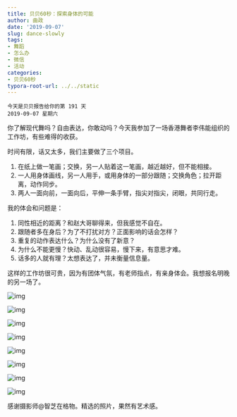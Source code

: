 ```yaml
---
title: 贝贝60秒：探索身体的可能
author: 曲政
date: '2019-09-07'
slug: dance-slowly
tags:
- 舞蹈
- 怎么办
- 微信
- 活动
categories:
- 贝贝60秒
typora-root-url: ../../static
---
```


```
今天是贝贝报告给你的第 191 天
2019-09-07 星期六
```

你了解现代舞吗？自由表达，你敢动吗？今天我参加了一场香港舞者李伟能组织的工作坊，有些难得的收获。

时间有限，话又太多，我们主要做了三个项目。

1.  在纸上做一笔画；交换，另一人贴着这一笔画，越近越好，但不能相接。
2.  一人用身体画线，另一人用手，或用身体的一部分跟随；交换角色；拉开距离，动作同步。
3.  两人一面向前，一面向后，平伸一条手臂，指尖对指尖，闭眼，共同行走。

我的体会和问题是：

1.  同性相近的距离？和赵大哥聊得来，但我感觉不自在。
2.  跟随者多在身后？为了不打扰对方？正面影响的话会怎样？
3.  重复的动作表达什么？为什么没有了新意？
4.  为什么不能更慢？快动、乱动很容易，慢下来，有意思才难。
5.  话多的人就有理？太想表达了，并未衡量信息量。

这样的工作坊很可贵，因为有团体气氛，有老师指点，有亲身体会。我想报名明晚的另一场了。

![img](/images/2019-09-07-%E8%B4%9D%E8%B4%9D60%E7%A7%92%EF%BC%9A%E6%8E%A2%E7%B4%A2%E8%BA%AB%E4%BD%93%E7%9A%84%E5%8F%AF%E8%83%BD/640-20200416094522200.jpeg)

![img](/images/2019-09-07-%E8%B4%9D%E8%B4%9D60%E7%A7%92%EF%BC%9A%E6%8E%A2%E7%B4%A2%E8%BA%AB%E4%BD%93%E7%9A%84%E5%8F%AF%E8%83%BD/640-20200416094522280.jpeg)

![img](/images/2019-09-07-%E8%B4%9D%E8%B4%9D60%E7%A7%92%EF%BC%9A%E6%8E%A2%E7%B4%A2%E8%BA%AB%E4%BD%93%E7%9A%84%E5%8F%AF%E8%83%BD/640-20200416094522261.jpeg)

![img](/images/2019-09-07-%E8%B4%9D%E8%B4%9D60%E7%A7%92%EF%BC%9A%E6%8E%A2%E7%B4%A2%E8%BA%AB%E4%BD%93%E7%9A%84%E5%8F%AF%E8%83%BD/640-20200416094522241.jpeg)

![img](/images/2019-09-07-%E8%B4%9D%E8%B4%9D60%E7%A7%92%EF%BC%9A%E6%8E%A2%E7%B4%A2%E8%BA%AB%E4%BD%93%E7%9A%84%E5%8F%AF%E8%83%BD/640-20200416094522268.jpeg)

![img](/images/2019-09-07-%E8%B4%9D%E8%B4%9D60%E7%A7%92%EF%BC%9A%E6%8E%A2%E7%B4%A2%E8%BA%AB%E4%BD%93%E7%9A%84%E5%8F%AF%E8%83%BD/640-20200416094522270.jpeg)

![img](/images/2019-09-07-%E8%B4%9D%E8%B4%9D60%E7%A7%92%EF%BC%9A%E6%8E%A2%E7%B4%A2%E8%BA%AB%E4%BD%93%E7%9A%84%E5%8F%AF%E8%83%BD/640-20200416094522213.jpeg)

![img](/images/2019-09-07-%E8%B4%9D%E8%B4%9D60%E7%A7%92%EF%BC%9A%E6%8E%A2%E7%B4%A2%E8%BA%AB%E4%BD%93%E7%9A%84%E5%8F%AF%E8%83%BD/640-20200416094522235.jpeg)

感谢摄影师@智芝在格物。精选的照片，果然有艺术感。